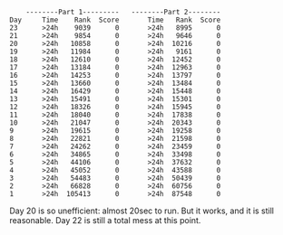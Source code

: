         --------Part 1---------   --------Part 2--------
    Day     Time    Rank  Score       Time   Rank  Score
    23      >24h    9039      0       >24h   8995      0
    21      >24h    9854      0       >24h   9646      0
    20      >24h   10858      0       >24h  10216      0
    19      >24h   11984      0       >24h   9161      0
    18      >24h   12610      0       >24h  12452      0
    17      >24h   13184      0       >24h  12963      0
    16      >24h   14253      0       >24h  13797      0
    15      >24h   13660      0       >24h  13484      0
    14      >24h   16429      0       >24h  15448      0
    13      >24h   15491      0       >24h  15301      0
    12      >24h   18326      0       >24h  15945      0
    11      >24h   18040      0       >24h  17838      0
    10      >24h   21047      0       >24h  20343      0
    9       >24h   19615      0       >24h  19258      0
    8       >24h   22821      0       >24h  21598      0
    7       >24h   24262      0       >24h  23459      0
    6       >24h   34865      0       >24h  33498      0
    5       >24h   44106      0       >24h  37632      0
    4       >24h   45052      0       >24h  43588      0
    3       >24h   54483      0       >24h  50439      0
    2       >24h   66828      0       >24h  60756      0
    1       >24h  105413      0       >24h  87548      0


Day 20 is so unefficient: almost 20sec to run. But it works, and it is still reasonable.
Day 22 is still a total mess at this point.
